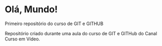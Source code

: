 # Olá, Mundo!
 Primeiro repositório do curso de GIT e GITHUB

 Repositório criado durante uma aula do curso de GIT e GITHub do Canal Curso em Vídeo.
